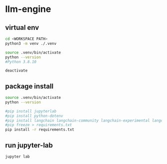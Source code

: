 
# llm-engine

## virtual env
```bash
cd <WORKSPACE PATH>
python3 -m venv ./.venv

source .venv/bin/activate
python --version
#Python 3.8.10

deactivate
```


## package install
```bash
source .venv/bin/activate
python --version

#pip install jupyterlab
#pip install python-dotenv
#pip install langchain langchain-community langchain-experimental langchain-core langchain-openai langsmith
#pip freeze > requirements.txt
pip install -r requirements.txt
```


## run jupyter-lab
```bash
jupyter lab
```
